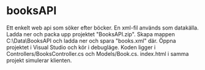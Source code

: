 # booksAPI
Ett enkelt web api som söker efter böcker. En xml-fil används som datakälla. 
Ladda ner och packa upp projektet "BooksAPI.zip".
Skapa mappen C:\Data\BooksAPI och ladda ner och spara "books.xml" där.
Öppna projektet i Visual Studio och kör i debugläge.
Koden ligger i Controllers/BooksController.cs och Models/Book.cs. 
index.html i samma projekt simulerar klienten.
